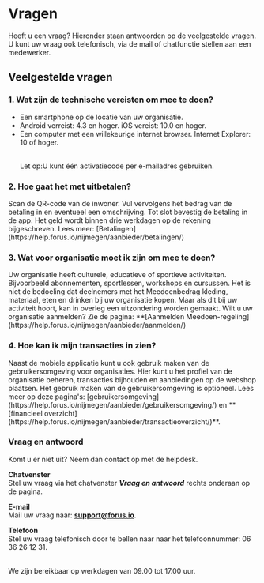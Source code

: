 # Vragen

Heeft u een vraag? Hieronder staan antwoorden op de veelgestelde vragen. U kunt uw vraag ook telefonisch, via de mail of chatfunctie stellen aan een medewerker.

## Veelgestelde vragen
<div class ="faq_items">
<div class ="accordionButton"><h3>1. Wat zijn de technische vereisten om mee te doen?</h3></div> 
    <div class="accordionContent">
        <ul>
            <li>Een smartphone op de locatie van uw organisatie.</li>
            <li>Android verreist: 4.3 en hoger. iOS vereist: 10.0 en hoger.
            </li>
            <li>Een computer met een willekeurige internet browser. Internet Explorer: 10 of hoger.
            </li>
            <br />
            <p>Let op:U kunt één activatiecode per e-mailadres gebruiken.</p>
        </ul>
    </div>
<div class="accordionButton"><h3>2. Hoe gaat het met uitbetalen?</h3></div>
    <div class="accordionContent">Scan de QR-code van de inwoner. Vul vervolgens het bedrag van de betaling in en eventueel een omschrijving. Tot slot bevestig de betaling in de app. Het geld wordt binnen drie werkdagen op de rekening bijgeschreven. Lees meer: [Betalingen](https://help.forus.io/nijmegen/aanbieder/betalingen/)
    </div>

<div class="accordionButton"><h3>3. Wat voor organisatie moet ik zijn om mee te doen?</h3></div>
<div class="accordionContent">Uw organisatie heeft culturele, educatieve of sportieve activiteiten. Bijvoorbeeld abonnementen, sportlessen, workshops en cursussen. Het is niet de bedoeling dat deelnemers met het Meedoenbedrag kleding, materiaal, eten en drinken bij uw organisatie kopen. Maar als dit bij uw activiteit hoort, kan in overleg een uitzondering worden gemaakt. Wilt u uw organisatie aanmelden? Zie de pagina: **[Aanmelden Meedoen-regeling](https://help.forus.io/nijmegen/aanbieder/aanmelden/)</div>

<div class="accordionButton"><h3>4. Hoe kan ik mijn transacties in zien?</h3></div>
<div class="accordionContent">Naast de mobiele applicatie kunt u ook gebruik maken van de gebruikersomgeving voor organisaties. Hier kunt u het profiel van de organisatie beheren, transacties bijhouden en aanbiedingen op de webshop plaatsen. Het gebruik maken van de gebruikersomgeving is optioneel. Lees meer op deze pagina's: [gebruikersomgeving](https://help.forus.io/nijmegen/aanbieder/gebruikersomgeving/) en **[financieel overzicht](https://help.forus.io/nijmegen/aanbieder/transactieoverzicht/)**.</div>
</div>

### Vraag en antwoord
Komt u er niet uit? Neem dan contact op met de helpdesk.

**Chatvenster** <br />
Stel uw vraag via het chatvenster **_Vraag en antwoord_** rechts onderaan op de pagina.

**E-mail** <br />
Mail uw vraag naar: **[support@forus.io](mailto:support@forus.io)**.

**Telefoon** <br />
Stel uw vraag telefonisch door te bellen naar naar het telefoonnummer: 06 36 26 12 31.
<br />&nbsp;

We zijn bereikbaar op werkdagen van 09.00 tot 17.00 uur.
</div>
